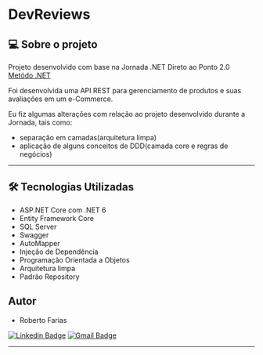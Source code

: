 # DevReviews

## 💻 Sobre o projeto


Projeto desenvolvido com base na Jornada .NET Direto ao Ponto 2.0 [Metódo .NET](https://metododotnet.luisdev.com.br/)

Foi desenvolvida uma API REST para gerenciamento de produtos e suas avaliações em um e-Commerce.

Eu fiz algumas alterações com relação ao projeto desenvolvido durante a Jornada, tais como: 
- separação em camadas(arquitetura limpa) 
- aplicação de alguns conceitos de DDD(camada core e regras de negócios)

---

## 🛠 Tecnologias Utilizadas

- ASP.NET Core com .NET 6
- Entity Framework Core
- SQL Server
- Swagger
- AutoMapper
- Injeção de Dependência
- Programação Orientada a Objetos
- Arquitetura limpa
- Padrão Repository


## Autor

- Roberto Farias

[![Linkedin Badge](https://img.shields.io/badge/-Roberto_Farias-blue?style=flat-square&logo=Linkedin&logoColor=white&link=https://https://www.linkedin.com/in/robertofarias1989/)](https://www.linkedin.com/in/robertofarias1989/)
[![Gmail Badge](https://img.shields.io/badge/-robertosf1989@gmail.com-c14438?style=flat-square&logo=Gmail&logoColor=white&link=mailto:math.henry04@hotmail.com)](mailto:robertosf1989@gmail.com)

---
